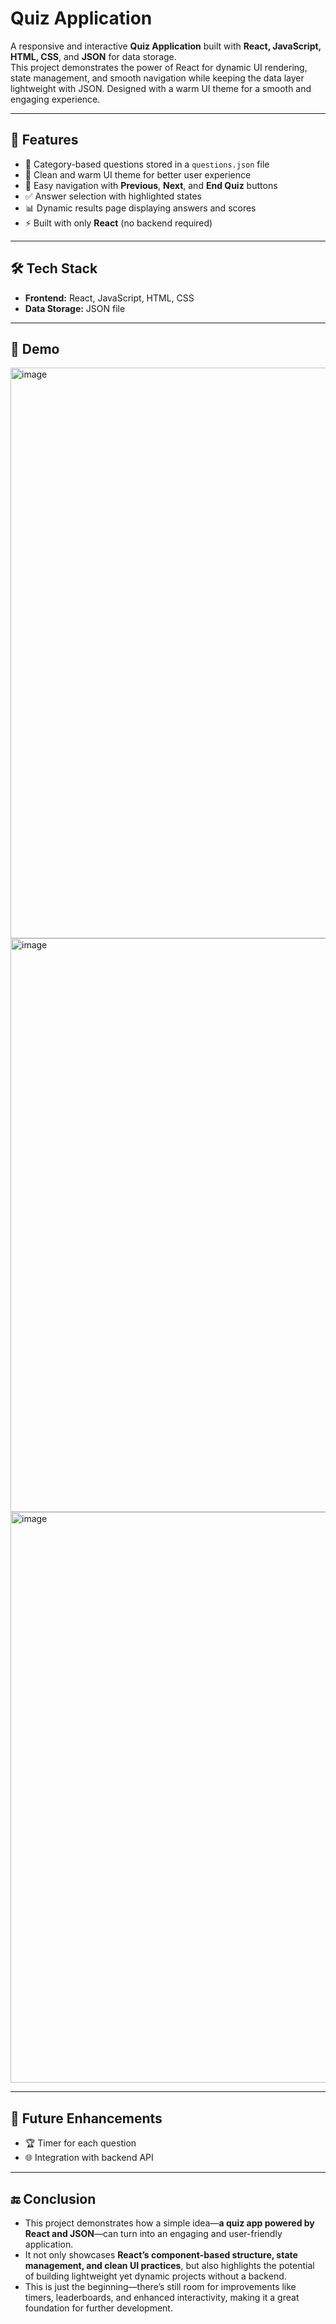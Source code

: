 # Quiz Application
A responsive and interactive **Quiz Application** built with **React, JavaScript, HTML, CSS**, and **JSON** for data storage.  
This project demonstrates the power of React for dynamic UI rendering, state management, and smooth navigation while keeping the data layer lightweight with JSON. Designed with a warm UI theme for a smooth and engaging experience.

---

## 🚀 Features
- 📂 Category-based questions stored in a `questions.json` file  
- 🎨 Clean and warm UI theme for better user experience  
- 🧭 Easy navigation with **Previous**, **Next**, and **End Quiz** buttons  
- ✅ Answer selection with highlighted states  
- 📊 Dynamic results page displaying answers and scores  
- ⚡ Built with only **React** (no backend required)  

---

## 🛠️ Tech Stack
- **Frontend:** React, JavaScript, HTML, CSS  
- **Data Storage:** JSON file  

---

## 🎥 Demo
<img width="1833" height="913" alt="image" src="https://github.com/user-attachments/assets/d594514c-2aff-41d6-91f1-5808211d9581" />
<img width="1723" height="918" alt="image" src="https://github.com/user-attachments/assets/3d044413-8cb6-41ec-8e4c-255bbee2b26c" />
<img width="1184" height="913" alt="image" src="https://github.com/user-attachments/assets/a018c245-e26a-4f4a-8a51-d2a91e5dbbcd" />

---

## 📌 Future Enhancements

- 🏆 Timer for each question
- 🌐 Integration with backend API

---

## 🔚 Conclusion
- This project demonstrates how a simple idea—**a quiz app powered by React and JSON**—can turn into an engaging and user-friendly application.
- It not only showcases **React’s component-based structure, state management, and clean UI practices**, but also highlights the potential of building lightweight yet dynamic projects without a backend.
- This is just the beginning—there’s still room for improvements like timers, leaderboards, and enhanced interactivity, making it a great foundation for further development.


